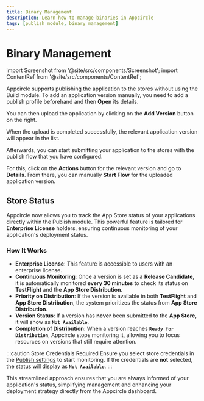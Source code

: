 ```yaml
---
title: Binary Management
description: Learn how to manage binaries in Appcircle
tags: [publish module, binary management]
---
```


# Binary Management

import Screenshot from '@site/src/components/Screenshot';
import ContentRef from '@site/src/components/ContentRef';

Appcircle supports publishing the application to the stores without using the Build module. To add an application version manually, you need to add a publish profile beforehand and then **Open** its details.

<Screenshot url='https://cdn.appcircle.io/docs/assets/publish-manuel.png' />

You can then upload the application by clicking on the **Add Version** button on the right.

<Screenshot url='https://cdn.appcircle.io/docs/assets/publish-upload.png' />

When the upload is completed successfully, the relevant application version will appear in the list.

Afterwards, you can start submitting your application to the stores with the publish flow that you have configured.

<Screenshot url='https://cdn.appcircle.io/docs/assets/publish-version-list.png' />

For this, click on the **Actions** button for the relevant version and go to **Details**. From there, you can manually **Start Flow** for the uploaded application version.

## Store Status

Appcircle now allows you to track the App Store status of your applications directly within the Publish module. This powerful feature is tailored for **Enterprise License** holders, ensuring continuous monitoring of your application's deployment status.

<Screenshot url='https://cdn.appcircle.io/docs/assets/be-3681-publish-store-status.png' />

### How It Works

- **Enterprise License**: This feature is accessible to users with an enterprise license.
- **Continuous Monitoring**: Once a version is set as a **Release Candidate**, it is automatically monitored **every 30 minutes** to check its status on **TestFlight** and the **App Store Distribution**.
- **Priority on Distribution**: If the version is available in both **TestFlight** and **App Store Distribution**, the system prioritizes the status from **App Store Distribution**.
- **Version Status**: If a version has **never** been submitted to the **App Store**, it will show as **`Not Available`**.
- **Completion of Distribution**: When a version reaches **`Ready for Distribution`**, Appcircle stops monitoring it, allowing you to focus resources on versions that still require attention.

:::caution Store Credentials Required
Ensure you select store credentials in the [Publish settings](/publish-module/publish-settings#store-credentials) to start monitoring. If the credentials are **not** selected, the status will display as **`Not Available`**.
:::

This streamlined approach ensures that you are always informed of your application's status, simplifying management and enhancing your deployment strategy directly from the Appcircle dashboard.
